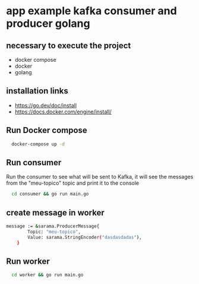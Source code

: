 # app example kafka consumer and producer golang
## necessary to execute the project
- docker compose 
- docker 
- golang

## installation links
- https://go.dev/doc/install
- https://docs.docker.com/engine/install/


## Run Docker compose 
```bash
  docker-compose up -d
```


## Run consumer
Run the consumer to see what will be sent to Kafka, it will see the messages from the "meu-topico" topic and print it to the console
```bash
  cd consumer && go run main.go
```
## create message in worker
```bash
message := &sarama.ProducerMessage{
		Topic: "meu-topico",
		Value: sarama.StringEncoder("dasdasdadas"),
	}
 ```
## Run worker
```bash
  cd worker && go run main.go
```

